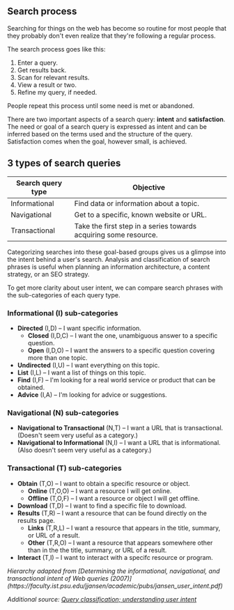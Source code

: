 ## Search process
Searching for things on the web has become so routine for most people that they probably don't even realize that they're following a regular process.

The search process goes like this:

1. Enter a query.
2. Get results back.
3. Scan for relevant results.
4. View a result or two.
5. Refine my query, if needed.

People repeat this process until some need is met or abandoned.

There are two important aspects of a search query: **intent** and **satisfaction**. The need or goal of a search query is expressed as intent and can be inferred based on the terms used and the structure of the query. Satisfaction comes when the goal, however small, is achieved.

## 3 types of search queries

| Search query type | Objective |
|-----|-----|
| Informational | Find data or information about a topic. |
| Navigational | Get to a specific, known website or URL. |
| Transactional | Take the first step in a series towards acquiring some resource. |

Categorizing searches into these goal-based groups gives us a glimpse into the intent behind a user's search. Analysis and classification of search phrases is useful when planning an information architecture, a content strategy, or an SEO strategy.

To get more clarity about user intent, we can compare search phrases with the sub-categories of each query type.

### Informational (I) sub-categories

- **Directed** (I,D) – I want specific information.
	- **Closed** (I,D,C) – I want the one, unambiguous answer to a specific question.
	- **Open** (I,D,O) – I want the answers to a specific question covering more than one topic.
- **Undirected** (I,U) – I want everything on this topic.
- **List** (I,L) – I want a list of things on this topic.
- **Find** (I,F) – I'm looking for a real world service or product that can be obtained.
- **Advice** (I,A) – I'm looking for advice or suggestions.


### Navigational (N) sub-categories

- **Navigational to Transactional** (N,T) – I want a URL that is transactional. (Doesn't seem very useful as a category.)
- **Navigational to Informational** (N,I) – I want a URL that is informational. (Also doesn't seem very useful as a category.)


### Transactional (T) sub-categories

- **Obtain** (T,O) – I want to obtain a specific resource or object.
	- **Online** (T,O,O) – I want a resource I will get online.
	- **Offline** (T,O,F) – I want a resource or object I will get offline.
- **Download** (T,D) – I want to find a specific file to download.
- **Results** (T,R) – I want a resource that can be found directly on the results page.
	- **Links** (T,R,L) – I want a resource that appears in the title, summary, or URL of a result.
	- **Other** (T,R,O) – I want a resource that appears somewhere other than in the the title, summary, or URL of a result.
- **Interact** (T,I) – I want to interact with a specifc resource or program.

<cite>
Hierarchy adapted from [Determining the informational, navigational, and transactional intent of Web queries (2007)](https://faculty.ist.psu.edu/jjansen/academic/pubs/jansen_user_intent.pdf)
</cite>

<cite>Additional source: [Query classification; understanding user intent](http://vervedevelopments.com/Blog/query-classification-understanding-user-intent.html)</cite>